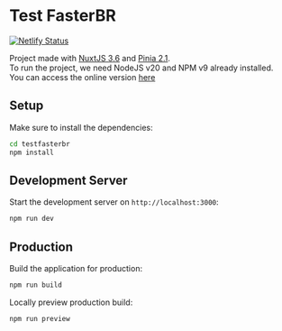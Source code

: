 # Test FasterBR
[![Netlify Status](https://api.netlify.com/api/v1/badges/00e7ae6e-c4b9-4664-8b6f-e615c038b34b/deploy-status)](https://app.netlify.com/sites/testfasterbr/deploys)

Project made with [NuxtJS 3.6](https://nuxt.com) and [Pinia 2.1](https://pinia.vuejs.org/).  
To run the project, we need NodeJS v20 and NPM v9 already installed.  
You can access the online version [here](https://testfasterbr.netlify.app)


## Setup

Make sure to install the dependencies:

```bash
cd testfasterbr
npm install
```

## Development Server

Start the development server on `http://localhost:3000`:

```bash
npm run dev
```

## Production

Build the application for production:

```bash
npm run build
```

Locally preview production build:

```bash
npm run preview
```
